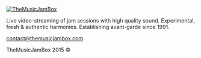 

[![TheMusicJamBox](http://themusicjambox.com/img/labels/xthemusicjambox.png.pagespeed.ic.VpqY4rvXs5.jpg)](http://www.themusicjambox.com)

Live video-streaming of jam sessions with high quality sound. Experimental, fresh & authentic harmonies.
Establishing avant-garde since 1991.

contact@themusicjambox.com

TheMusicJamBox 2015 ©
